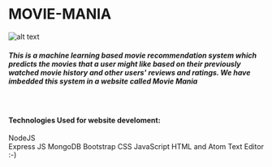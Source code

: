 # MOVIE-MANIA
![alt text](https://i.pinimg.com/originals/b2/7f/04/b27f042c25160f17433e191c3f7a1a47.gif)


##### This is a machine learning based movie recommendation system which predicts the movies that a user might like based on their previously watched movie history and other users' reviews and ratings. We have imbedded this system in a website called Movie Mania
&nbsp;
#### Technologies Used for website develoment:
  NodeJS     
  Express JS
  MongoDB
  Bootstrap
  CSS
  JavaScript
  HTML
  and Atom Text Editor :-)




 
